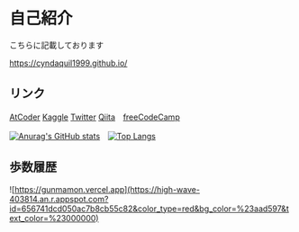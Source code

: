 # 自己紹介
こちらに記載しております

https://cyndaquil1999.github.io/

## リンク
[AtCoder](https://atcoder.jp/users/Cyndaquil) [Kaggle](https://www.kaggle.com/cyndaquil) [Twitter](https://twitter.com/cyndaquil1729) [Qiita](https://qiita.com/19Cyndaquil99)　[freeCodeCamp](https://www.freecodecamp.org/japanese/cyndaquil)

[![Anurag's GitHub stats](https://github-readme-stats.vercel.app/api?username=Cyndaquil1999)](https://github.com/anuraghazra/github-readme-stats)　[![Top Langs](https://github-readme-stats.vercel.app/api/top-langs/?username=Cyndaquil1999)](https://github.com/anuraghazra/github-readme-stats)


## 歩数履歴
![https://gunmamon.vercel.app](https://high-wave-403814.an.r.appspot.com?id=656741dcd050ac7b8cb55c82&color_type=red&bg_color=%23aad597&text_color=%23000000)
